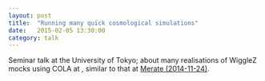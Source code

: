 ```yaml
---
layout: post
title:  "Running many quick cosmological simulations"
date:   2015-02-05 13:30:00
category: talk
---
```


Seminar talk at the University of Tokyo; about many realisations of
WiggleZ mocks using COLA at , similar to that at <a
href="../../2014-11-24/Merate/">Merate (2014-11-24)</a>.

